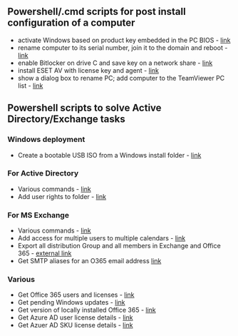 
## Powershell/.cmd scripts for post install configuration of a computer

- activate Windows based on product key embedded in the PC BIOS - [link](windows-deploy/activate-windows.ps1)
- rename computer to its serial number, join it to the domain and reboot - [link](windows-deploy/rename-join-computer.ps1)
- enable Bitlocker on drive C and save key on a network share - [link](windows-deploy/enable-bitlocker.ps1)
- install ESET AV with license key and agent - [link](windows-deploy/eset-av-agent.ps1)
- show a dialog box to rename PC; add computer to the TeamViewer PC list - [link](windows-deploy/rename-pc-teamviewer.ps1)

## Powershell scripts to solve Active Directory/Exchange tasks
### Windows deployment
- Create a bootable USB ISO from a Windows install folder - [link](create-boot-iso.ps1)
### For Active Directory
- Various commands - [link](AD-various.ps1)
- Add user rights to folder - [link](add-user-righs-folder.ps1)
### For MS Exchange
- Various commands - [link](ms-exchange-various.ps1)
- Add access for multiple users to multiple calendars - [link](add-multiple-users-to-multiple-calendars.ps1)
- Export all distribution Group and all members in Exchange and Office 365 - [external link](https://www.azure365pro.com/how-to-export-all-distribution-group-and-all-members-of-it-exchange-2010/)
- Get SMTP aliases for an O365 email address [link](get-smtp-aliases.ps1)

### Various
- Get Office 365 users and licenses - [link](office365-users-licenses.ps1)
- Get pending Windows updates - [link](pending-windows-updates.ps1)
- Get version of locally installed Office 365 - [link](get-o365-version.ps1)
- Get Azure AD user license details - [link](get-azureAD-license-details.ps1)
- Get Azuer AD SKU license details - [link](get-azureAD-sku-license-details.ps1)
